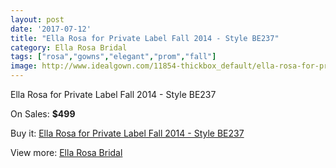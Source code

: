 ```yaml
---
layout: post
date: '2017-07-12'
title: "Ella Rosa for Private Label Fall 2014 - Style BE237"
category: Ella Rosa Bridal
tags: ["rosa","gowns","elegant","prom","fall"]
image: http://www.idealgown.com/11854-thickbox_default/ella-rosa-for-private-label-fall-2014-style-be237.jpg
---
```

Ella Rosa for Private Label Fall 2014 - Style BE237

On Sales: **$499**
<a href="https://www.idealgown.com/en/ella-rosa-bridal/4813-ella-rosa-for-private-label-fall-2014-style-be237.html"><amp-img layout="responsive" width="600" height="600" src="//www.idealgown.com/11854-thickbox_default/ella-rosa-for-private-label-fall-2014-style-be237.jpg" alt="Ella Rosa for Private Label Fall 2014 - Style BE237 0" /></a>
<a href="https://www.idealgown.com/en/ella-rosa-bridal/4813-ella-rosa-for-private-label-fall-2014-style-be237.html"><amp-img layout="responsive" width="600" height="600" src="//www.idealgown.com/11856-thickbox_default/ella-rosa-for-private-label-fall-2014-style-be237.jpg" alt="Ella Rosa for Private Label Fall 2014 - Style BE237 1" /></a>
<a href="https://www.idealgown.com/en/ella-rosa-bridal/4813-ella-rosa-for-private-label-fall-2014-style-be237.html"><amp-img layout="responsive" width="600" height="600" src="//www.idealgown.com/11855-thickbox_default/ella-rosa-for-private-label-fall-2014-style-be237.jpg" alt="Ella Rosa for Private Label Fall 2014 - Style BE237 2" /></a>

Buy it: [Ella Rosa for Private Label Fall 2014 - Style BE237](https://www.idealgown.com/en/ella-rosa-bridal/4813-ella-rosa-for-private-label-fall-2014-style-be237.html "Ella Rosa for Private Label Fall 2014 - Style BE237")

View more: [Ella Rosa Bridal](https://www.idealgown.com/en/60-ella-rosa-bridal "Ella Rosa Bridal")